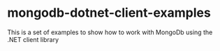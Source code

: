 # mongodb-dotnet-client-examples
This is a set of examples to show how to work with MongoDb using the .NET client library
